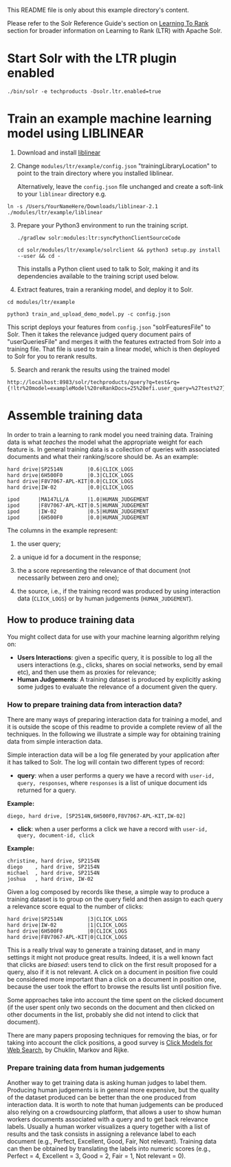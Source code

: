 <!--
  Licensed to the Apache Software Foundation (ASF) under one or more
  contributor license agreements.  See the NOTICE file distributed with
  this work for additional information regarding copyright ownership.
  The ASF licenses this file to You under the Apache License, Version 2.0
  (the "License"); you may not use this file except in compliance with
  the License.  You may obtain a copy of the License at

      http://www.apache.org/licenses/LICENSE-2.0

  Unless required by applicable law or agreed to in writing, software
  distributed under the License is distributed on an "AS IS" BASIS,
  WITHOUT WARRANTIES OR CONDITIONS OF ANY KIND, either express or implied.
  See the License for the specific language governing permissions and
  limitations under the License.
-->

This README file is only about this example directory's content.

Please refer to the Solr Reference Guide's section on [Learning To Rank](https://solr.apache.org/guide/solr/latest/query-guide/learning-to-rank.html) section for broader information on Learning to Rank (LTR) with Apache Solr.

# Start Solr with the LTR plugin enabled

   `./bin/solr -e techproducts -Dsolr.ltr.enabled=true`

# Train an example machine learning model using LIBLINEAR

1. Download and install [liblinear](https://www.csie.ntu.edu.tw/~cjlin/liblinear/)

2. Change `modules/ltr/example/config.json` "trainingLibraryLocation" to point to the train directory where you installed liblinear.

   Alternatively, leave the `config.json` file unchanged and create a soft-link to your `liblinear` directory e.g.

  `ln -s /Users/YourNameHere/Downloads/liblinear-2.1 ./modules/ltr/example/liblinear`

3. Prepare your Python3 environment to run the training script.

   `./gradlew solr:modules:ltr:syncPythonClientSourceCode`

   `cd solr/modules/ltr/example/solrclient && python3 setup.py install --user && cd -`

   This installs a Python client used to talk to Solr, making it and its dependencies available to the training script used below.

4. Extract features, train a reranking model, and deploy it to Solr.

  `cd modules/ltr/example`

  `python3 train_and_upload_demo_model.py -c config.json`

   This script deploys your features from `config.json` "solrFeaturesFile" to Solr.  Then it takes the relevance judged query
   document pairs of "userQueriesFile" and merges it with the features extracted from Solr into a training
   file.  That file is used to train a linear model, which is then deployed to Solr for you to rerank results.

5. Search and rerank the results using the trained model

```
http://localhost:8983/solr/techproducts/query?q=test&rq={!ltr%20model=exampleModel%20reRankDocs=25%20efi.user_query=%27test%27}&fl=price,score,name
```

# Assemble training data
In order to train a learning to rank model you need training data. Training data is
what *teaches* the model what the appropriate weight for each feature is. In general
training data is a collection of queries with associated documents and what their ranking/score
should be. As an example:
```
hard drive|SP2514N        |0.6|CLICK_LOGS
hard drive|6H500F0        |0.3|CLICK_LOGS
hard drive|F8V7067-APL-KIT|0.0|CLICK_LOGS
hard drive|IW-02          |0.0|CLICK_LOGS

ipod      |MA147LL/A      |1.0|HUMAN_JUDGEMENT
ipod      |F8V7067-APL-KIT|0.5|HUMAN_JUDGEMENT
ipod      |IW-02          |0.5|HUMAN_JUDGEMENT
ipod      |6H500F0        |0.0|HUMAN_JUDGEMENT
```
The columns in the example represent:

  1. the user query;

  2. a unique id for a document in the response;

  3. the a score representing the relevance of that document (not necessarily between zero and one);

  4. the source, i.e., if the training record was produced by using interaction data (`CLICK_LOGS`) or by human judgements (`HUMAN_JUDGEMENT`).

## How to produce training data

You might collect data for use with your machine learning algorithm relying on:

  * **Users Interactions**: given a specific query, it is possible to log all the users interactions (e.g., clicks, shares on social networks, send by email etc), and then use them as proxies for relevance;
  * **Human Judgements**: A training dataset is produced by explicitly asking some judges to evaluate the relevance of a document given the query.

### How to prepare training data from interaction data?

There are many ways of preparing interaction data for training a model, and it is outside the scope of this readme to provide a complete review of all the techniques.  In the following we illustrate a simple way for obtaining training data from simple interaction data.

Simple interaction data will be a log file generated by your application after it
has talked to Solr. The log will contain two different types of record:

  * **query**: when a user performs a query we have a record with `user-id, query, responses`,
  where `responses` is a list of unique document ids returned for a query.

**Example:**

```
diego, hard drive, [SP2514N,6H500F0,F8V7067-APL-KIT,IW-02]
```

  * **click**: when a user performs a click we have a record with `user-id, query, document-id, click`

**Example:**
```
christine, hard drive, SP2154N
diego    , hard drive, SP2154N
michael  , hard drive, SP2154N
joshua   , hard drive, IW-02
```

Given a log composed by records like these, a simple way to produce a training dataset is to group on the query field
and then assign to each query a relevance score equal to the number of clicks:

```
hard drive|SP2514N        |3|CLICK_LOGS
hard drive|IW-02          |1|CLICK_LOGS
hard drive|6H500F0        |0|CLICK_LOGS
hard drive|F8V7067-APL-KIT|0|CLICK_LOGS
```

This is a really trival way to generate a training dataset, and in many settings
it might not produce great results. Indeed, it is a well known fact that
clicks are *biased*: users tend to click  on the first
result proposed for a query, also if it is not relevant. A click on a document in position
five could be considered more important than a click on a document in position one, because
the user took the effort to browse the results list until position five.

Some approaches take into account the time spent on the clicked document (if the user
spent only two seconds on the document and then clicked on other documents in the list,
probably she did not intend to click that document).

There are many papers proposing techniques for removing the bias, or for taking into account the click positions,
a good survey is  [Click Models for Web Search](http://clickmodels.weebly.com/uploads/5/2/2/5/52257029/mc2015-clickmodels.pdf),
by Chuklin, Markov and Rijke.

### Prepare training data from human judgements

Another way to get training data is asking human judges to label them.
Producing human judgements is in general more expensive, but the quality of the
dataset produced can be better than the one produced from interaction data.
It is worth to note that human judgements can be produced also relying on a
crowdsourcing platform, that allows a user to show human workers documents associated with a
query and to get back relevance labels.
Usually a human worker visualizes a query together with a list of results and the task
consists in assigning a relevance label to each document (e.g., Perfect, Excellent, Good, Fair, Not relevant).
Training data can then be obtained by translating the labels into numeric scores
(e.g., Perfect = 4, Excellent = 3, Good = 2, Fair = 1, Not relevant = 0).
